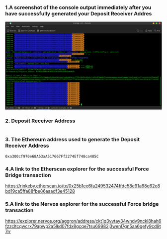 ### 1.A screenshot of the console output immediately after you have successfully generated your Deposit Receiver Addres
<img src="https://github.com/playflycode/Nervos-Gitcoin-Hackathon/blob/main/Task_6/task6_Deposit_Receiver_Address.png">

### 2. Deposit Receiver Address 
``` ckt1q3dz2p4mdrvp5ywu4kk5edl2uc4p03puvx07g7kgqdau3n3dmypkqnxzuefxyp9wdghglncj77k5wt6p59sx6kukyjlwh5s467qgp8m25yqqqqqsqqqqqvqqqqqfjqqqqr5e9a5cqzqfjuj5luwcynxnjyu79qm4ed7m8z6ppqqav2sn2edfj6gqqqqpqqqqqqcqqqqqxyqqqqx7asf60w8pqpte2sfcfn90fdfzxue7ff2g8sawe9wacnqat6jmygqngqqqqpxv9ejjvgz2u63w3l839aadguh5rgtqd4devf97a0fpt4uqsz0k4gcqe7tsu69982j3wenl7gn5aa6gefy9cq9rqgqqqqqqcqaxzl3d
```
### 3. The Ethereum address used to generate the Deposit Receiver Address 
```
0xa300cf970e68A53aA517667Ff2274Ef748ca485C
```
### 4.A link to the Etherscan explorer for the successful Force Bridge transaction
https://rinkeby.etherscan.io/tx/0x25b1ee6fa249532474ffdc58e91a68e62e8bd19ca5ffa88fbe86aaadf3e45128

### 5.A link to the Nervos explorer for the successful Force bridge transaction
https://explorer.nervos.org/aggron/address/ckt1q3vvtay34wndv9nckl8hah6fzzcltcqwcrx79apwp2a5lkd07fdx8gcqe7tsu69982j3wenl7gn5aa6gefy9cd9t7rr
